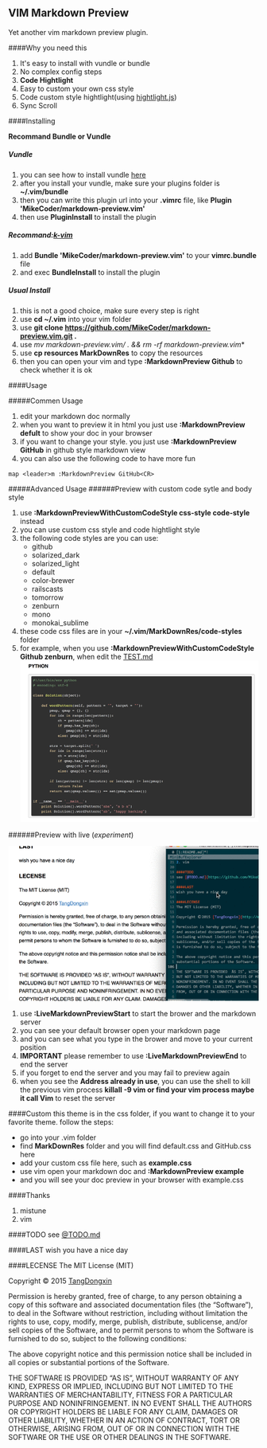 VIM Markdown Preview
---
Yet another vim markdown preview plugin.

####Why you need this
1. It's easy to install with vundle or bundle
2. No complex config steps
3. **Code Hightlight**
4. Easy to custom your own css style
5. Code custom style hightlight(using [hightlight.js](https://highlightjs.org/))
6. Sync Scroll

####Installing

**Recommand Bundle or Vundle**

##### Vundle
1. you can see how to install vundle [here](https://github.com/VundleVim/Vundle.vim)
2. after you install your vundle, make sure your plugins folder is **~/.vim/bundle**
3. then you can write this plugin url into your **.vimrc** file, like **Plugin 'MikeCoder/markdown-preview.vim'**
4. then use **PluginInstall** to install the plugin

##### Recommand:[k-vim](https://github.com/wklken/k-vim)
1. add **Bundle 'MikeCoder/markdown-preview.vim'** to your **vimrc.bundle** file
2. and exec **BundleInstall** to install the plugin

##### Usual Install
1. this is not a good choice, make sure every step is right
2. use **cd ~/.vim** into your vim folder
3. use **git clone https://github.com/MikeCoder/markdown-preview.vim.git .**
4. use **mv markdown-preview.vim/* . && rm -rf markdown-preview.vim**
5. use **cp resources MarkDownRes** to copy the resources
6. then you can open your vim and type **:MarkdownPreview Github** to check whether it is ok

####Usage

#####Commen Usage
1. edit your markdown doc normally
2. when you want to preview it in html you just use **:MarkdownPreview defult** to show your doc in your browser
3. if you want to change your style. you just use **:MarkdownPreview GitHub** in github style markdown view
4. you can also use the following code to have more fun
```
map <leader>m :MarkdownPreview GitHub<CR>
```

#####Advanced Usage
######Preview with custom code sytle and body style
1. use **:MarkdownPreviewWithCustomCodeStyle css-style code-style** instead
2. you can use custom css style and code hightlight style
3. the following code styles are you can use:
    + github
    + solarized_dark
    + solarized_light
    + default
    + color-brewer
    + railscasts
    + tomorrow
    + zenburn
    + mono
    + monokai_sublime
4. these code css files are in your **~/.vim/MarkDownRes/code-styles** folder
5. for example, when you use **:MarkdownPreviewWithCustomCodeStyle Github zenburn**, when edit the [TEST.md](./TEST.md)
    ![code hightlight example](./images/code-style.png)

######Preview with live (*experiment*)

![exmaple](./images/example.gif)

1. use **:LiveMarkdownPreviewStart** to start the brower and the markdown server
2. you can see your default browser open your markdown page
3. and you can see what you type in the brower and move to your current position
4. **IMPORTANT** please remember to use **:LiveMarkdownPreviewEnd** to end the server
5. if you forget to end the server and you may fail to preview again
6. when you see the **Address already in use**, you can use the shell to kill the previous vim process **killall -9 vim or find your vim process maybe it call Vim** to reset the server

####Custom
this theme is in the css folder, if you want to change it to your favorite theme. follow the steps:

- go into your .vim folder
- find **MarkDownRes** folder and you will find default.css and GitHub.css here
- add your custom css file here, such as **example.css**
- use vim open your markdown doc and **:MarkdownPreview example**
- and you will see your doc preview in your browser with example.css

####Thanks
1. mistune
2. vim

####TODO
see [@TODO.md](https://github.com/MikeCoder/markdown-preview.vim/blob/master/TODO.md)

####LAST
wish you have a nice day

####LECENSE
The MIT License (MIT)

Copyright © 2015 [TangDongxin](http://mikecoder.cn)

Permission is hereby granted, free of charge, to any person obtaining a copy of this software
and associated documentation files (the “Software”), to deal in the Software without restriction,
including without limitation the rights to use, copy, modify, merge, publish, distribute,
sublicense, and/or sell copies of the Software, and to permit persons to whom the Software
is furnished to do so, subject to the following conditions:

The above copyright notice and this permission notice shall be included in all copies or
substantial portions of the Software.

THE SOFTWARE IS PROVIDED “AS IS”, WITHOUT WARRANTY OF ANY KIND, EXPRESS OR IMPLIED, INCLUDING
BUT NOT LIMITED TO THE WARRANTIES OF MERCHANTABILITY, FITNESS FOR A PARTICULAR PURPOSE AND
NONINFRINGEMENT. IN NO EVENT SHALL THE AUTHORS OR COPYRIGHT HOLDERS BE LIABLE FOR ANY CLAIM,
DAMAGES OR OTHER LIABILITY, WHETHER IN AN ACTION OF CONTRACT, TORT OR OTHERWISE, ARISING
FROM, OUT OF OR IN CONNECTION WITH THE SOFTWARE OR THE USE OR OTHER DEALINGS IN THE SOFTWARE.

